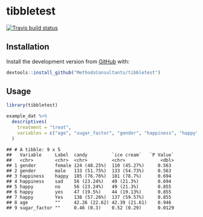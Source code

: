 tibbletest
================

[![Travis build
status](https://travis-ci.org/MethodsConsultants/tibbletest.svg?branch=master)](https://travis-ci.org/MethodsConsultants/tibbletest)

## Installation

Install the development version from [GitHub](https://github.com/) with:

``` r
devtools::install_github("MethodsConsultants/tibbletest")
```

## Usage

``` r
library(tibbletest)

example_dat %>% 
  descriptives(
    treatment = "treat", 
    variables = c("age", "sugar_factor", "gender", "happiness", "happy")
  )
```

    ## # A tibble: 9 x 5
    ##   Variable     Label  candy         `ice cream`   `P Value`
    ##   <chr>        <chr>  <chr>         <chr>             <dbl>
    ## 1 gender       female 124 (48.25%)  110 (45.27%)     0.563 
    ## 2 gender       male   133 (51.75%)  133 (54.73%)     0.563 
    ## 3 happiness    happy  185 (76.76%)  181 (78.7%)      0.694 
    ## 4 happiness    sad    56 (23.24%)   49 (21.3%)       0.694 
    ## 5 happy        no     56 (23.24%)   49 (21.3%)       0.855 
    ## 6 happy        yes    47 (19.5%)    44 (19.13%)      0.855 
    ## 7 happy        Yes    138 (57.26%)  137 (59.57%)     0.855 
    ## 8 age          ""     42.26 (22.62) 42.39 (21.61)    0.946 
    ## 9 sugar_factor ""     0.46 (0.3)    0.52 (0.29)      0.0129

